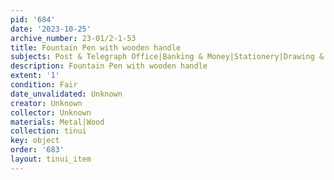 ```yaml
---
pid: '684'
date: '2023-10-25'
archive_number: 23-01/2-1-53
title: Fountain Pen with wooden handle
subjects: Post & Telegraph Office|Banking & Money|Stationery|Drawing & Writing
description: Fountain Pen with wooden handle
extent: '1'
condition: Fair
date_unvalidated: Unknown
creator: Unknown
collector: Unknown
materials: Metal|Wood
collection: tinui
key: object
order: '683'
layout: tinui_item
---
```

